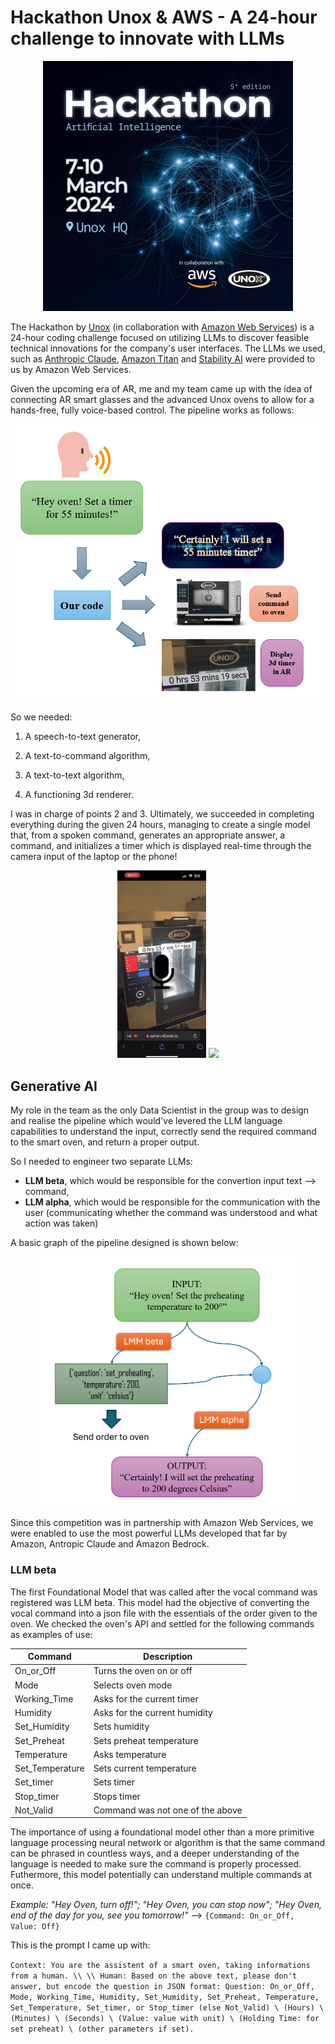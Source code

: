 # Hackathon Unox & AWS - A 24-hour challenge to innovate with LLMs

<p align="center">
  <img src="images/hackathon.jpg" width="400"/>
</p>

The Hackathon by [Unox](https://www.unox.com/) (in collaboration with [Amazon Web Services](https://aws.amazon.com)) is a 24-hour coding challenge focused on utilizing LLMs to discover feasible technical innovations for the company's user interfaces. The LLMs we used, such as [Anthropic Claude](https://www.anthropic.com/claude), [Amazon Titan](https://aws.amazon.com/it/bedrock/titan/) and [Stability AI](https://stability.ai/) were provided to us by Amazon Web Services.

Given the upcoming era of AR, me and my team came up with the idea of connecting AR smart glasses and the advanced Unox ovens to allow for a hands-free, fully voice-based control. The pipeline works as follows:

<p align="center">
  <img src="images/our_code.png" width="550"/>
</p>

So we needed:

1) A speech-to-text generator,

2) A text-to-command algorithm,

3) A text-to-text algorithm,

4) A functioning 3d renderer.

I was in charge of points 2 and 3. Ultimately, we succeeded in completing everything during the given 24 hours, managing to create a single model that, from a spoken command, generates an appropriate answer, a command, and initializes a timer which is displayed real-time through the camera input of the laptop or the phone!

<p align="center">
  <img src="images/phone_video.gif" height="300"/>
  <img src="images/pc_video.gif" height="300"/>
</p>

## Generative AI

My role in the team as the only Data Scientist in the group was to design and realise the pipeline which would've levered the LLM language capabilities to understand the input, correctly send the required command to the smart oven, and return a proper output.

So I needed to engineer two separate LLMs:

- **LLM beta**, which would be responsible for the convertion input text --> command,
- **LLM alpha**, which would be responsible for the communication with the user (communicating whether the command was understood and what action was taken)

A basic graph of the pipeline designed is shown below:

<p align="center">
  <img src="images/llm_pipeline.png" height="400"/>
</p>

Since this competition was in partnership with Amazon Web Services, we were enabled to use the most powerful LLMs developed that far by Amazon, Antropic Claude and Amazon Bedrock.

### LLM beta

The first Foundational Model that was called after the vocal command was registered was LLM beta. This model had the objective of converting the vocal command into a json file with the essentials of the order given to the oven. We checked the oven's API and settled for the following commands as examples of use:

| Command         | Description                      |
| --------------- | -------------------------------- |
| On_or_Off       | Turns the oven on or off         |
| Mode            | Selects oven mode                |
| Working_Time    | Asks for the current timer       |
| Humidity        | Asks for the current humidity    |
| Set_Humidity    | Sets humidity                    |
| Set_Preheat     | Sets preheat temperature         |
| Temperature     | Asks temperature                 |
| Set_Temperature | Sets current temperature         |
| Set_timer       | Sets timer                       |
| Stop_timer      | Stops timer                      |
| Not_Valid       | Command was not one of the above |

The importance of using a foundational model other than a more primitive language processing neural network or algorithm is that the same command can be phrased in countless ways, and a deeper understanding of the language is needed to make sure the command is properly processed. Futhermore, this model potentially can understand multiple commands at once.

*Example: "Hey Oven, turn off!"; "Hey Oven, you can stop now"; "Hey Oven, end of the day for you, see you tomorrow!"* --> `{Command: On_or_Off, Value: Off}`

This is the prompt I came up with:

`Context: You are the assistent of a smart oven, taking informations from a human. \\ \\ Human: Based on the above text, please don't answer, but encode the question in JSON format: Question: On_or_Off, Mode, Working_Time, Humidity, Set_Humidity, Set_Preheat, Temperature, Set_Temperature, Set_timer, or Stop_timer (else Not_Valid) \ (Hours) \ (Minutes) \ (Seconds) \ (Value: value with unit) \ (Holding Time: for set preheat) \ (other parameters if set).`

